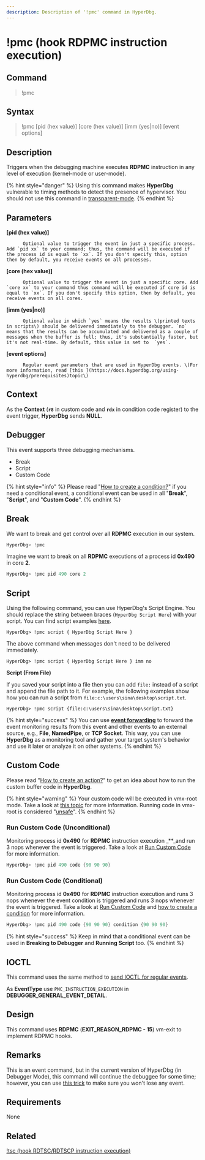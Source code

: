 ```yaml
---
description: Description of '!pmc' command in HyperDbg.
---
```


# !pmc \(hook RDPMC instruction execution\)

## Command

> !pmc

## Syntax

> !pmc \[pid \(hex value\)\] \[core \(hex value\)\] \[imm \(yes\|no\)\] \[event options\]

## Description

Triggers when the debugging machine executes **RDPMC** instruction in any level of execution \(kernel-mode or user-mode\).

{% hint style="danger" %}
Using this command makes **HyperDbg** vulnerable to timing methods to detect the presence of hypervisor. You should not use this command in [transparent-mode](https://docs.hyperdbg.org/tips-and-tricks/considerations/transparent-mode).
{% endhint %}

## Parameters

**\[pid \(hex value\)\]**

```text
      Optional value to trigger the event in just a specific process. Add `pid xx` to your command; thus, the command will be executed if the process id is equal to `xx`. If you don't specify this, option then by default, you receive events on all processes.
```

**\[core \(hex value\)\]**

```text
      Optional value to trigger the event in just a specific core. Add `core xx` to your command thus command will be executed if core id is equal to `xx`. If you don't specify this option, then by default, you receive events on all cores.
```

**\[imm \(yes\|no\)\]**

```text
      Optional value in which `yes` means the results \(printed texts in scripts\) should be delivered immediately to the debugger. `no` means that the results can be accumulated and delivered as a couple of messages when the buffer is full; thus, it's substantially faster, but it's not real-time. By default, this value is set to  `yes`.
```

**\[event options\]**

```text
      Regular event parameters that are used in HyperDbg events. \(For more information, read [this ](https://docs.hyperdbg.org/using-hyperdbg/prerequisites)topic\)
```

## Context

As the **Context** \(**`r8`** in custom code and **`rdx`** in condition code register\) to the event trigger, **HyperDbg** sends **NULL**.

## Debugger

This event supports three debugging mechanisms.

* Break
* Script
* Custom Code

{% hint style="info" %}
Please read "[How to create a condition?](https://docs.hyperdbg.org/using-hyperdbg/prerequisites/how-to-create-a-condition)" if you need a conditional event, a conditional event can be used in all "**Break**", "**Script**", and "**Custom Code**".
{% endhint %}

## Break

We want to break and get control over all **RDPMC** execution in our system.

```c
HyperDbg> !pmc
```

Imagine we want to break on all **RDPMC** executions of a process id **0x490** in core **2**.

```c
HyperDbg> !pmc pid 490 core 2
```

## Script

Using the following command, you can use HyperDbg's Script Engine. You should replace the string between braces \(`HyperDbg Script Here`\) with your script. You can find script examples [here](https://docs.hyperdbg.org/commands/scripting-language/examples).

```text
HyperDbg> !pmc script { HyperDbg Script Here }
```

The above command when messages don't need to be delivered immediately.

```text
HyperDbg> !pmc script { HyperDbg Script Here } imm no
```

**Script \(From File\)**

If you saved your script into a file then you can add `file:` instead of a script and append the file path to it. For example, the following examples show how you can run a script from `file:c:\users\sina\desktop\script.txt`.

```text
HyperDbg> !pmc script {file:c:\users\sina\desktop\script.txt}
```

{% hint style="success" %}
You can use [**event forwarding**](https://docs.hyperdbg.org/tips-and-tricks/misc/event-forwarding) to forward the event monitoring results from this event and other events to an external source, e.g., **File**, **NamedPipe**, or **TCP Socket**. This way, you can use **HyperDbg** as a monitoring tool and gather your target system's behavior and use it later or analyze it on other systems.
{% endhint %}

## Custom Code

Please read "[How to create an action?](https://docs.hyperdbg.org/using-hyperdbg/prerequisites/how-to-create-an-action)" to get an idea about how to run the custom buffer code in **HyperDbg**.

{% hint style="warning" %}
Your custom code will be executed in vmx-root mode. Take a look at [this topic](https://docs.hyperdbg.org/tips-and-tricks/considerations/vmx-root-mode-vs-vmx-non-root-mode) for more information. Running code in vmx-root is considered "[unsafe](https://docs.hyperdbg.org/tips-and-tricks/considerations/the-unsafe-behavior)".
{% endhint %}

### Run Custom Code \(Unconditional\)

Monitoring process id **0x490** for **RDPMC** instruction execution _\*\*_and run 3 nops whenever the event is triggered. Take a look at [Run Custom Code](https://docs.hyperdbg.org/using-hyperdbg/prerequisites/how-to-create-an-action#run-custom-codes) for more information.

```c
HyperDbg> !pmc pid 490 code {90 90 90}
```

### Run Custom Code \(Conditional\)

Monitoring process id **0x490** for **RDPMC** instruction execution and runs 3 nops whenever the event condition is triggered and runs 3 nops whenever the event is triggered. Take a look at [Run Custom Code](https://docs.hyperdbg.org/using-hyperdbg/prerequisites/how-to-create-an-action#run-custom-codes) and [how to create a condition](https://docs.hyperdbg.org/using-hyperdbg/prerequisites/how-to-create-a-condition) for more information.

```c
HyperDbg> !pmc pid 490 code {90 90 90} condition {90 90 90}
```

{% hint style="success" %}
Keep in mind that a conditional event can be used in **Breaking to Debugger** and **Running Script** too.
{% endhint %}

## IOCTL

This command uses the same method to [send IOCTL for regular events](https://docs.hyperdbg.org/design/debugger-internals/ioctl-requests-for-events).

As **EventType** use `PMC_INSTRUCTION_EXECUTION` in **DEBUGGER\_GENERAL\_EVENT\_DETAIL**.

## Design

This command uses **RDPMC** \(**EXIT\_REASON\_RDPMC - 15**\) vm-exit to implement RDPMC hooks.

## **Remarks**

This is an event command, but in the current version of HyperDbg \(in Debugger Mode\), this command will continue the debuggee for some time; however, you can use [this trick](https://docs.hyperdbg.org/tips-and-tricks/misc/enable-and-disable-events-in-debugger-mode) to make sure you won't lose any event.

## Requirements

None

## Related

[!tsc \(hook RDTSC/RDTSCP instruction execution\)](https://docs.hyperdbg.org/commands/extension-commands/tsc)

